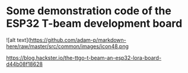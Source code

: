 # Some demonstration code of the ESP32 T-beam development board

![alt text](https://github.com/adam-p/markdown-here/raw/master/src/common/images/icon48.png
 
https://blog.hackster.io/the-ttgo-t-beam-an-esp32-lora-board-d44b08f18628

